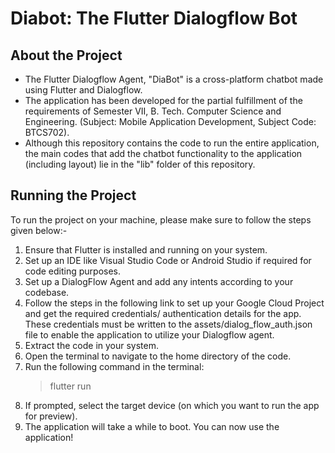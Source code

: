 # Diabot: The Flutter Dialogflow Bot

## About the Project
* The Flutter Dialogflow Agent, "DiaBot" is a cross-platform chatbot made using Flutter and Dialogflow.
* The application has been developed for the partial fulfillment of the requirements of Semester VII, B. Tech. Computer Science and Engineering. (Subject: Mobile Application Development, Subject Code: BTCS702).
* Although this repository contains the code to run the entire application, the main codes that add the chatbot functionality to the application (including layout) lie in the "lib" folder of this repository.

## Running the Project
To run the project on your machine, please make sure to follow the steps given below:-
1. Ensure that Flutter is installed and running on your system.
2. Set up an IDE like Visual Studio Code or Android Studio if required for code editing purposes.
3. Set up a DialogFlow Agent and add any intents according to your codebase.
4. Follow the steps in the following link to set up your Google Cloud Project and get the required credentials/ authentication details for the app. These credentials must be written to the assets/dialog_flow_auth.json file to enable the application to utilize your Dialogflow agent.
5. Extract the code in your system.
6. Open the terminal to navigate to the home directory of the code.
7. Run the following command in the terminal:
   > flutter run
8. If prompted, select the target device (on which you want to run the app for preview).
9. The application will take a while to boot. You can now use the application!
